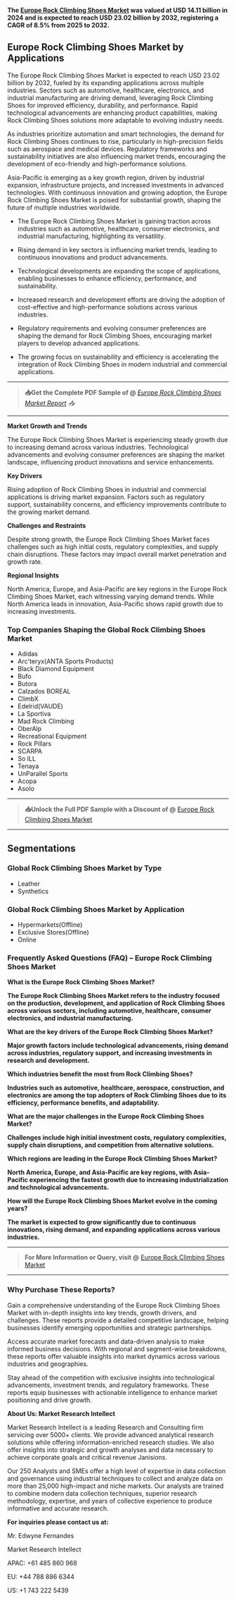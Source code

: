 <p><strong>The <a href="https://www.marketresearchintellect.com/download-sample/?rid=1073744&amp;utm_source=Pulse-April-Europe&amp;utm_medium=852">Europe Rock Climbing Shoes Market</a> was valued at USD 14.11 billion in 2024 and is expected to reach USD 23.02 billion by 2032, registering a CAGR of 8.5% from 2025 to 2032.</strong></p><h2>Europe Rock Climbing Shoes Market by Applications&nbsp;</h2><p><p>The Europe Rock Climbing Shoes Market is expected to reach USD 23.02 billion by 2032, fueled by its expanding applications across multiple industries. Sectors such as automotive, healthcare, electronics, and industrial manufacturing are driving demand, leveraging Rock Climbing Shoes for improved efficiency, durability, and performance. Rapid technological advancements are enhancing product capabilities, making Rock Climbing Shoes solutions more adaptable to evolving industry needs.</p><p>As industries prioritize automation and smart technologies, the demand for Rock Climbing Shoes continues to rise, particularly in high-precision fields such as aerospace and medical devices. Regulatory frameworks and sustainability initiatives are also influencing market trends, encouraging the development of eco-friendly and high-performance solutions.</p><p>Asia-Pacific is emerging as a key growth region, driven by industrial expansion, infrastructure projects, and increased investments in advanced technologies. With continuous innovation and growing adoption, the Europe Rock Climbing Shoes Market is poised for substantial growth, shaping the future of multiple industries worldwide.</p></p><ul><li><p>The Europe Rock Climbing Shoes Market is gaining traction across industries such as automotive, healthcare, consumer electronics, and industrial manufacturing, highlighting its versatility.</p></li><li><p>Rising demand in key sectors is influencing market trends, leading to continuous innovations and product advancements.</p></li><li><p>Technological developments are expanding the scope of applications, enabling businesses to enhance efficiency, performance, and sustainability.</p></li><li><p>Increased research and development efforts are driving the adoption of cost-effective and high-performance solutions across various industries.</p></li><li><p>Regulatory requirements and evolving consumer preferences are shaping the demand for Rock Climbing Shoes, encouraging market players to develop advanced applications.</p></li><li><p>The growing focus on sustainability and efficiency is accelerating the integration of Rock Climbing Shoes in modern industrial and commercial applications.</p></li></ul><hr /><blockquote><p><strong><span class="font-[700]">📥Get the Complete PDF Sample of @ </span></strong><em><span class="font-[700]"><a href="https://www.marketresearchintellect.com/download-sample/?rid=1073744&amp;utm_source=Pulse-April-Europe&amp;utm_medium=852" target="_blank" data-tracking-control-name="article-ssr-frontend-pulse_little-text-block" data-tracking-will-navigate="" data-test-link="">Europe Rock Climbing Shoes Market Report</a>&nbsp;📥</span></em></p></blockquote><hr /><p class="" data-start="77" data-end="360"><strong data-start="77" data-end="105">Market Growth and Trends</strong></p><p class="" data-start="77" data-end="360">The Europe Rock Climbing Shoes Market is experiencing steady growth due to increasing demand across various industries. Technological advancements and evolving consumer preferences are shaping the market landscape, influencing product innovations and service enhancements.</p><p class="" data-start="362" data-end="606"><strong data-start="362" data-end="377">Key Drivers</strong></p><p class="" data-start="362" data-end="606">Rising adoption of Rock Climbing Shoes in industrial and commercial applications is driving market expansion. Factors such as regulatory support, sustainability concerns, and efficiency improvements contribute to the growing market demand.</p><p class="" data-start="608" data-end="849"><strong data-start="608" data-end="637">Challenges and Restraints</strong></p><p class="" data-start="608" data-end="849">Despite strong growth, the Europe Rock Climbing Shoes Market faces challenges such as high initial costs, regulatory complexities, and supply chain disruptions. These factors may impact overall market penetration and growth rate.</p><p class="" data-start="851" data-end="1095"><strong data-start="851" data-end="872">Regional Insights</strong></p><p class="" data-start="851" data-end="1095">North America, Europe, and Asia-Pacific are key regions in the Europe Rock Climbing Shoes Market, each witnessing varying demand trends. While North America leads in innovation, Asia-Pacific shows rapid growth due to increasing investments.</p><p><h3>Top Companies Shaping the Global Rock Climbing Shoes Market </h3><ul><li>Adidas</li><li> Arc'teryx(ANTA Sports Products)</li><li> Black Diamond Equipment</li><li> Bufo</li><li> Butora</li><li> Calzados BOREAL</li><li> ClimbX</li><li> Edelrid(VAUDE)</li><li> La Sportiva</li><li> Mad Rock Climbing</li><li> OberAlp</li><li> Recreational Equipment</li><li> Rock Pillars</li><li> SCARPA</li><li> So ILL</li><li> Tenaya</li><li> UnParallel Sports</li><li> Acopa</li><li> Asolo</li></ul></p><hr /><blockquote><p><strong>📥Unlock the Full PDF Sample with a Discount of @</strong> <a href="https://www.marketresearchintellect.com/ask-for-discount/?rid=1073744&amp;utm_source=Pulse-April-Europe&amp;utm_medium=852">Europe Rock Climbing Shoes Market</a></p></blockquote><hr /><p><h2>Segmentations</h2><h3>Global Rock Climbing Shoes Market by Type</h3><ul><li>Leather</li><li>Synthetics</li></ul><h3>Global Rock Climbing Shoes Market by Application</h3><ul><li>Hypermarkets(Offline)</li><li>Exclusive Stores(Offline)</li><li>Online</li></ul></p><h3><strong>Frequently Asked Questions (FAQ) &ndash; Europe Rock Climbing Shoes Market</strong></h3><p><strong>What is the Europe Rock Climbing Shoes Market?</strong></p><p><strong>The Europe Rock Climbing Shoes Market refers to the industry focused on the production, development, and application of Rock Climbing Shoes across various sectors, including automotive, healthcare, consumer electronics, and industrial manufacturing.</strong></p><p><strong>What are the key drivers of the Europe Rock Climbing Shoes Market?</strong></p><p><strong>Major growth factors include technological advancements, rising demand across industries, regulatory support, and increasing investments in research and development.</strong></p><p><strong>Which industries benefit the most from Rock Climbing Shoes?</strong></p><p><strong>Industries such as automotive, healthcare, aerospace, construction, and electronics are among the top adopters of Rock Climbing Shoes due to its efficiency, performance benefits, and adaptability.</strong></p><p><strong>What are the major challenges in the Europe Rock Climbing Shoes Market?</strong></p><p><strong>Challenges include high initial investment costs, regulatory complexities, supply chain disruptions, and competition from alternative solutions.</strong></p><p><strong>Which regions are leading in the Europe Rock Climbing Shoes Market?</strong></p><p><strong>North America, Europe, and Asia-Pacific are key regions, with Asia-Pacific experiencing the fastest growth due to increasing industrialization and technological advancements.</strong></p><p><strong>How will the Europe Rock Climbing Shoes Market evolve in the coming years?</strong></p><p><strong>The market is expected to grow significantly due to continuous innovations, rising demand, and expanding applications across various industries.</strong></p><hr /><blockquote><p><span class="font-[700]"><strong>For More Information or Query, visit&nbsp;@</strong>&nbsp;</span><span class="font-[700]"><a href="https://www.marketresearchintellect.com/product/rock-climbing-shoes-market/?utm_source=Linkedin&utm_medium=852" target="_blank" data-tracking-control-name="article-ssr-frontend-pulse_little-text-block" data-tracking-will-navigate="" data-test-link="">Europe Rock Climbing Shoes Market</a></span></p></blockquote><hr /><h3><strong data-start="0" data-end="31">Why Purchase These Reports?</strong></h3><p class="" data-start="35" data-end="297">Gain a comprehensive understanding of the Europe Rock Climbing Shoes Market with in-depth insights into key trends, growth drivers, and challenges. These reports provide a detailed competitive landscape, helping businesses identify emerging opportunities and strategic partnerships.</p><p class="" data-start="299" data-end="540">Access accurate market forecasts and data-driven analysis to make informed business decisions. With regional and segment-wise breakdowns, these reports offer valuable insights into market dynamics across various industries and geographies.</p><p class="" data-start="542" data-end="784">Stay ahead of the competition with exclusive insights into technological advancements, investment trends, and regulatory frameworks. These reports equip businesses with actionable intelligence to enhance market positioning and drive growth.</p><p><strong><span class="font-[700]">About Us: Market Research Intellect</span></strong></p><p><span class="">Market Research Intellect is a leading Research and Consulting firm servicing over 5000+ clients. We provide advanced analytical research solutions while offering information-enriched research studies.&nbsp;</span>We also offer insights into strategic and growth analyses and data necessary to achieve corporate goals and critical revenue Janisions.</p><p><span class="">Our 250 Analysts and SMEs offer a high level of expertise in data collection and governance using industrial techniques to collect and analyze data on more than 25,000 high-impact and niche markets. Our analysts are trained to combine modern data collection techniques, superior research methodology, expertise, and years of collective experience to produce informative and accurate research.</span></p><p><strong>For inquiries please contact us at:</strong></p><p>Mr. Edwyne Fernandes</p><p>Market Research Intellect</p><p>APAC: +61 485 860 968</p><p>EU: +44 788 886 6344</p><p>US: +1 743 222 5439</p>